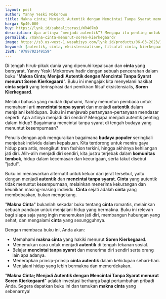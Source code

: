 ```yaml
---
layout: post
author: Yanny Yeski Mokorowu
title: Makna cinta; Menjadi Autentik dengan Mencintai Tanpa Syarat menurut Soren Kierkegaard
harga: Rp40.000
buy: https://lynk.id/sabdaliterasi/WR407mD
description: Apa artinya “menjadi autentik”? Mengapa itu penting untuk hidup kita sebagai manusia? Apa kaitannya dengan “mencintai tanpa syarat”? Buku yang mengambil.
permalink: /makna-cinta-menurut-soren-kierkegaard/
image: https://s3.us-west-1.wasabisys.com/lynk.id/products/06-03-2023/1678111677995_2113268
keyword: [autentik, cinta, eksistensialisme, filsafat cinta, kierkegaard, religiusitas, filsafat eksistensialis, cinta dan eksistensi]
ISBN: "9789792149159"
---
```


<p>Di tengah hiruk-pikuk dunia yang dipenuhi kepalsuan dan <strong>cinta</strong> yang bersyarat, Yanny Yeski Mokorowu hadir dengan sebuah pencerahan dalam buku "<strong>Makna Cinta; Menjadi Autentik dengan Mencintai Tanpa Syarat menurut Soren Kierkegaard</strong>". Buku ini mengajak kita menyelami hakikat <strong>cinta sejati</strong> yang terinspirasi dari pemikiran filsuf eksistensialis, <strong>Soren Kierkegaard</strong>.</p><p>Melalui bahasa yang mudah dipahami, Yanny menuntun pembaca untuk memahami arti <strong>mencintai tanpa syarat</strong> dan menjadi <strong>autentik</strong> dalam menjalani kehidupan. Buku ini menjawab pertanyaan-pertanyaan mendasar seperti: Apa artinya menjadi diri sendiri? Mengapa menjadi autentik penting dalam hidup? Bagaimana mencintai tanpa syarat di tengah budaya yang menuntut kesempurnaan?</p><p>Penulis dengan apik menguraikan bagaimana <strong>budaya populer</strong> seringkali menjebak individu dalam kepalsuan. Kita terdorong untuk meniru gaya hidup para artis, mengikuti tren fashion terkini, hingga akhirnya kehilangan jati diri. Alih-alih menjadi diri sendiri, kita justru terjebak dalam <strong>komunitas tembok</strong>, hidup dalam kecemasan dan kecurigaan, serta takut disebut "jadul".</p><p>Buku ini menawarkan alternatif untuk keluar dari jerat tersebut, yaitu dengan menjadi <strong>autentik</strong> dan <strong>mencintai tanpa syarat</strong>. <strong>Cinta</strong> yang autentik tidak menuntut kesempurnaan, melainkan menerima kekurangan dan keunikan masing-masing individu. <strong>Cinta</strong> sejati adalah <strong>cinta</strong> yang membebaskan, bukan mengekang.</p><p>"<strong>Makna Cinta</strong>" bukanlah sekadar buku tentang <strong>cinta</strong> romantis, melainkan sebuah panduan untuk menjalani hidup yang bermakna. Buku ini relevan bagi siapa saja yang ingin menemukan jati diri, membangun hubungan yang sehat, dan mengalami <strong>cinta</strong> yang sesungguhnya.</p><p>Dengan membaca buku ini, Anda akan:</p><ul><li>Memahami <strong>makna cinta</strong> yang hakiki menurut <strong>Soren Kierkegaard</strong>.</li><li>Menemukan cara untuk menjadi <strong>autentik</strong> di tengah tekanan sosial.</li><li>Belajar <strong>mencintai tanpa syarat</strong> dan menerima diri sendiri serta orang lain apa adanya.</li><li>Menerapkan prinsip-prinsip <strong>cinta autentik</strong> dalam kehidupan sehari-hari.</li><li>Menjalani hidup yang lebih bermakna dan memerdekakan.</li></ul><p>"<strong>Makna Cinta; Menjadi Autentik dengan Mencintai Tanpa Syarat menurut Soren Kierkegaard</strong>" adalah investasi berharga bagi pertumbuhan pribadi Anda. Segera dapatkan buku ini dan temukan <strong>makna cinta</strong> yang sebenarnya!</p>
